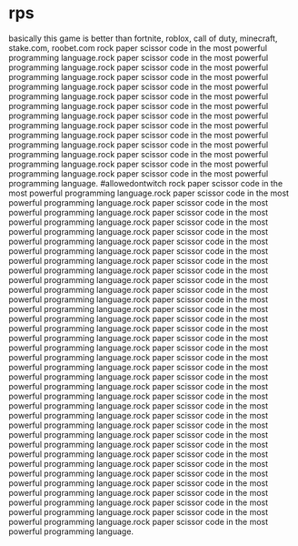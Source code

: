 # rps
basically this game is better than fortnite, roblox, call of duty, minecraft, stake.com, roobet.com
rock paper scissor code in the most powerful programming language.rock paper scissor code in the most powerful programming language.rock paper scissor code in the most powerful programming language.rock paper scissor code in the most powerful programming language.rock paper scissor code in the most powerful programming language.rock paper scissor code in the most powerful programming language.rock paper scissor code in the most powerful programming language.rock paper scissor code in the most powerful programming language.rock paper scissor code in the most powerful programming language.rock paper scissor code in the most powerful programming language.rock paper scissor code in the most powerful programming language.rock paper scissor code in the most powerful programming language.rock paper scissor code in the most powerful programming language.rock paper scissor code in the most powerful programming language. #allowedontwitch
rock paper scissor code in the most powerful programming language.rock paper scissor code in the most powerful programming language.rock paper scissor code in the most powerful programming language.rock paper scissor code in the most powerful programming language.rock paper scissor code in the most powerful programming language.rock paper scissor code in the most powerful programming language.rock paper scissor code in the most powerful programming language.rock paper scissor code in the most powerful programming language.rock paper scissor code in the most powerful programming language.rock paper scissor code in the most powerful programming language.rock paper scissor code in the most powerful programming language.rock paper scissor code in the most powerful programming language.rock paper scissor code in the most powerful programming language.rock paper scissor code in the most powerful programming language.rock paper scissor code in the most powerful programming language.rock paper scissor code in the most powerful programming language.rock paper scissor code in the most powerful programming language.rock paper scissor code in the most powerful programming language.rock paper scissor code in the most powerful programming language.rock paper scissor code in the most powerful programming language.rock paper scissor code in the most powerful programming language.rock paper scissor code in the most powerful programming language.rock paper scissor code in the most powerful programming language.rock paper scissor code in the most powerful programming language.rock paper scissor code in the most powerful programming language.rock paper scissor code in the most powerful programming language.rock paper scissor code in the most powerful programming language.rock paper scissor code in the most powerful programming language.rock paper scissor code in the most powerful programming language.rock paper scissor code in the most powerful programming language.rock paper scissor code in the most powerful programming language.rock paper scissor code in the most powerful programming language.rock paper scissor code in the most powerful programming language.rock paper scissor code in the most powerful programming language.rock paper scissor code in the most powerful programming language.rock paper scissor code in the most powerful programming language.

